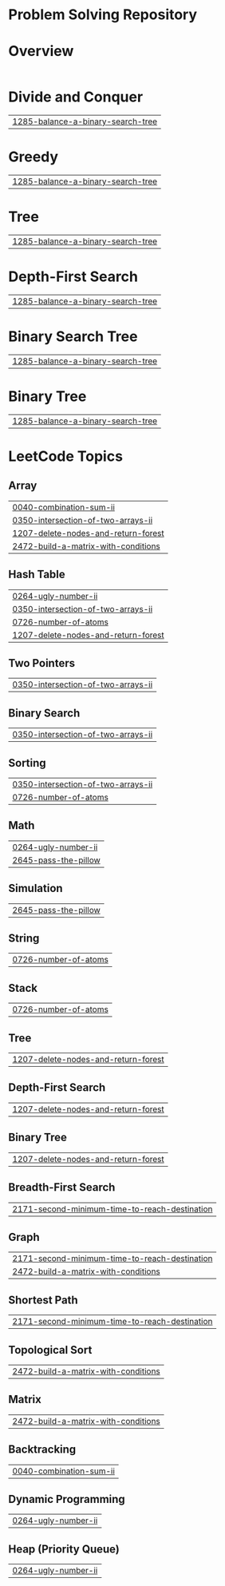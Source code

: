 # Problem Solving Repository

#


# Overview
|  |
| ------- |
# Divide and Conquer
|  |
| ------- |
| [1285-balance-a-binary-search-tree](https://github.com/Tamiru-Alemnew/competitive-programming-/tree/master/1285-balance-a-binary-search-tree) |
# Greedy
|  |
| ------- |
| [1285-balance-a-binary-search-tree](https://github.com/Tamiru-Alemnew/competitive-programming-/tree/master/1285-balance-a-binary-search-tree) |
# Tree
|  |
| ------- |
| [1285-balance-a-binary-search-tree](https://github.com/Tamiru-Alemnew/competitive-programming-/tree/master/1285-balance-a-binary-search-tree) |
# Depth-First Search
|  |
| ------- |
| [1285-balance-a-binary-search-tree](https://github.com/Tamiru-Alemnew/competitive-programming-/tree/master/1285-balance-a-binary-search-tree) |
# Binary Search Tree
|  |
| ------- |
| [1285-balance-a-binary-search-tree](https://github.com/Tamiru-Alemnew/competitive-programming-/tree/master/1285-balance-a-binary-search-tree) |
# Binary Tree
|  |
| ------- |
| [1285-balance-a-binary-search-tree](https://github.com/Tamiru-Alemnew/competitive-programming-/tree/master/1285-balance-a-binary-search-tree) |
<!---LeetCode Topics Start-->
# LeetCode Topics
## Array
|  |
| ------- |
| [0040-combination-sum-ii](https://github.com/Tamiru-Alemnew/competitive-programming-/tree/master/0040-combination-sum-ii) |
| [0350-intersection-of-two-arrays-ii](https://github.com/Tamiru-Alemnew/competitive-programming-/tree/master/0350-intersection-of-two-arrays-ii) |
| [1207-delete-nodes-and-return-forest](https://github.com/Tamiru-Alemnew/competitive-programming-/tree/master/1207-delete-nodes-and-return-forest) |
| [2472-build-a-matrix-with-conditions](https://github.com/Tamiru-Alemnew/competitive-programming-/tree/master/2472-build-a-matrix-with-conditions) |
## Hash Table
|  |
| ------- |
| [0264-ugly-number-ii](https://github.com/Tamiru-Alemnew/competitive-programming-/tree/master/0264-ugly-number-ii) |
| [0350-intersection-of-two-arrays-ii](https://github.com/Tamiru-Alemnew/competitive-programming-/tree/master/0350-intersection-of-two-arrays-ii) |
| [0726-number-of-atoms](https://github.com/Tamiru-Alemnew/competitive-programming-/tree/master/0726-number-of-atoms) |
| [1207-delete-nodes-and-return-forest](https://github.com/Tamiru-Alemnew/competitive-programming-/tree/master/1207-delete-nodes-and-return-forest) |
## Two Pointers
|  |
| ------- |
| [0350-intersection-of-two-arrays-ii](https://github.com/Tamiru-Alemnew/competitive-programming-/tree/master/0350-intersection-of-two-arrays-ii) |
## Binary Search
|  |
| ------- |
| [0350-intersection-of-two-arrays-ii](https://github.com/Tamiru-Alemnew/competitive-programming-/tree/master/0350-intersection-of-two-arrays-ii) |
## Sorting
|  |
| ------- |
| [0350-intersection-of-two-arrays-ii](https://github.com/Tamiru-Alemnew/competitive-programming-/tree/master/0350-intersection-of-two-arrays-ii) |
| [0726-number-of-atoms](https://github.com/Tamiru-Alemnew/competitive-programming-/tree/master/0726-number-of-atoms) |
## Math
|  |
| ------- |
| [0264-ugly-number-ii](https://github.com/Tamiru-Alemnew/competitive-programming-/tree/master/0264-ugly-number-ii) |
| [2645-pass-the-pillow](https://github.com/Tamiru-Alemnew/competitive-programming-/tree/master/2645-pass-the-pillow) |
## Simulation
|  |
| ------- |
| [2645-pass-the-pillow](https://github.com/Tamiru-Alemnew/competitive-programming-/tree/master/2645-pass-the-pillow) |
## String
|  |
| ------- |
| [0726-number-of-atoms](https://github.com/Tamiru-Alemnew/competitive-programming-/tree/master/0726-number-of-atoms) |
## Stack
|  |
| ------- |
| [0726-number-of-atoms](https://github.com/Tamiru-Alemnew/competitive-programming-/tree/master/0726-number-of-atoms) |
## Tree
|  |
| ------- |
| [1207-delete-nodes-and-return-forest](https://github.com/Tamiru-Alemnew/competitive-programming-/tree/master/1207-delete-nodes-and-return-forest) |
## Depth-First Search
|  |
| ------- |
| [1207-delete-nodes-and-return-forest](https://github.com/Tamiru-Alemnew/competitive-programming-/tree/master/1207-delete-nodes-and-return-forest) |
## Binary Tree
|  |
| ------- |
| [1207-delete-nodes-and-return-forest](https://github.com/Tamiru-Alemnew/competitive-programming-/tree/master/1207-delete-nodes-and-return-forest) |
## Breadth-First Search
|  |
| ------- |
| [2171-second-minimum-time-to-reach-destination](https://github.com/Tamiru-Alemnew/competitive-programming-/tree/master/2171-second-minimum-time-to-reach-destination) |
## Graph
|  |
| ------- |
| [2171-second-minimum-time-to-reach-destination](https://github.com/Tamiru-Alemnew/competitive-programming-/tree/master/2171-second-minimum-time-to-reach-destination) |
| [2472-build-a-matrix-with-conditions](https://github.com/Tamiru-Alemnew/competitive-programming-/tree/master/2472-build-a-matrix-with-conditions) |
## Shortest Path
|  |
| ------- |
| [2171-second-minimum-time-to-reach-destination](https://github.com/Tamiru-Alemnew/competitive-programming-/tree/master/2171-second-minimum-time-to-reach-destination) |
## Topological Sort
|  |
| ------- |
| [2472-build-a-matrix-with-conditions](https://github.com/Tamiru-Alemnew/competitive-programming-/tree/master/2472-build-a-matrix-with-conditions) |
## Matrix
|  |
| ------- |
| [2472-build-a-matrix-with-conditions](https://github.com/Tamiru-Alemnew/competitive-programming-/tree/master/2472-build-a-matrix-with-conditions) |
## Backtracking
|  |
| ------- |
| [0040-combination-sum-ii](https://github.com/Tamiru-Alemnew/competitive-programming-/tree/master/0040-combination-sum-ii) |
## Dynamic Programming
|  |
| ------- |
| [0264-ugly-number-ii](https://github.com/Tamiru-Alemnew/competitive-programming-/tree/master/0264-ugly-number-ii) |
## Heap (Priority Queue)
|  |
| ------- |
| [0264-ugly-number-ii](https://github.com/Tamiru-Alemnew/competitive-programming-/tree/master/0264-ugly-number-ii) |
<!---LeetCode Topics End-->